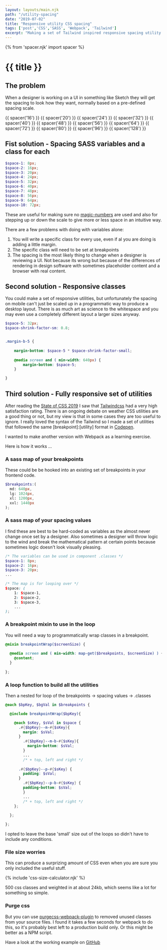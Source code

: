 ```yaml
---
layout: layouts/main.njk
path: "/utility-spacing"
date: "2019-07-02"
title: "Responsive utility CSS spacing"
tags: ['post','CSS','SASS', 'Webpack', 'Tailwind']
excerpt: "Making a set of Tailwind inspired responsive spacing utility classes with SASS"
---
```


{% from 'spacer.njk' import spacer %}

# {{ title }}

## The problem
When a designer is working on a UI in something like Sketch they will get the spacing to look how they want, normally based on a pre-defined spacing scale.

<div class="side-scroller">
<div class="side-scroller-child">
    {{ spacer('16') }}
    {{ spacer('20') }}
    {{ spacer('24') }}
    {{ spacer('32') }}
    {{ spacer('40') }}
    {{ spacer('48') }}
    {{ spacer('56') }}
    {{ spacer('64') }}
    {{ spacer('72') }}
    {{ spacer('80') }}
    {{ spacer('96') }}
    {{ spacer('128') }}
</div>
</div>

## Fist solution - Spacing SASS variables and a class for each

```SCSS
$space-1: 8px;
$space-2: 16px;
$space-3: 20px;
$space-4: 24px;
$space-5: 32px;
$space-6: 40px;
$space-7: 48px;
$space-8: 56px;
$space-9: 64px;
$space-10: 72px;
```
These are useful for making sure no [magic-numbers](https://css-tricks.com/magic-numbers-in-css/) are used and also for stepping up or down the scale to give more or less space in an intuitive way.

There are a few problems with doing with variables alone:
1. You will write a specific class for  every use, even if al you are doing is adding a little margin.
2. The specific class will need to be set at breakpoints
3. The spacing is the most likely thing to change when a designer is reviewing a UI. Not because its wrong but because of the differences of rendering in design software with sometimes placeholder content and a browser with real content.

## Second solution - Responsive classes
You could make a set of responsive utilities, but unfortunately the spacing on mobile can't just be scaled up in a programmatic way to produce a desktop layout. There is as much art as science to the whitespace and you may even use a completely different layout a larger sizes anyway.

```SCSS
$space-5: 32px;
$space-shrink-factor-sm: 0.8;


.margin-b-5 {
    
    margin-bottom: $space-5 * $space-shrink-factor-small;
    
    @media screen and ( min-width: 640px) {
        margin-bottom: $space-5;
    }

}

```

## Third solution - Fully responsive set of utilities
After reading the [State of CSS 2019](https://2019.stateofcss.com/) I saw that [Tailwindcss](https://tailwindcss.com/) had a very high satisfaction rating. There is an ongoing debate on weather CSS utilities are a good thing or not, but my view is that in some cases they are too useful to ignore. I really loved the syntax of the Tailwind so I made a set of utilities that followed the same [breakpoint]:[utility] format in [Codepen](https://codepen.io/jqim/pen/ydLpVB). 

I wanted to make another version with Webpack as a learning exercise.

Here is how it works ...

### A sass map of your breakpoints
These could be be hooked into an existing set of breakpoints in your frontend code.

```SCSS
$breakpoints:(
  md: 640px,
  lg: 1024px,
  xl: 1200px,
  xxl: 1440px
);
```

### A sass map of your spacing values
I find these are best to be hard-coded as variables as the almost never change once set by a designer. Also sometimes a designer will throw logic to the wind and break the mathematical pattern at certain points because sometimes logic doesn't look visually pleasing.

```SCSS
/* The variables can be used in component .classes */
$space-1: 8px;
$space-2: 16px;
$space-3: 20px;
...

/* The map is for looping over */
$space: (
    1: $space-1,
    2: $space-2,
    3: $space-3,
    ...
);
```
### A breakpoint mixin to use in the loop
You will need a way to programmatically wrap classes in a breakpoint.

```SCSS
@mixin breakpointWrap($screenSize) {
  
  @media screen and ( min-width: map-get($breakpoints, $screenSize) ) {
    @content;
  }
  
};
```

### A loop function to build all the utilities
Then a nested for loop of the breakpoints -> spacing values -> .classes

```SCSS
@each $bpKey, $bgVal in $breakpoints {

  @include breakpointWrap($bpKey){

    @each $sKey, $sVal in $space {
      .#{$bpKey}--m-#{$sKey}{
        margin: $sVal;
      }
        .#{$bpKey}--m-b-#{$sKey}{
          margin-bottom: $sVal;
        }
        ...
        /* + top, left and right */
      
      .#{$bpKey}--p-#{$sKey} {
        padding: $sVal;
      }
        .#{$bpKey}--p-b-#{$sKey} {
        padding-bottom: $sVal;
        }
        ...  
        /* + top, left and right */
    };
    
  };

};
```
I opted to leave the base 'small' size out of the loops so didn't have to include any conditions.


### File size worries

This can produce a surprizing amount of CSS even when you are sure you only included the useful stuff.

{% include 'css-size-calculator.njk' %}

500 css classes and weighted in at about 24kb, which seems like a lot for something so simple.


### Purge css
But you can use [purgecss-webpack-plugin](https://github.com/FullHuman/purgecss-webpack-plugin) to removed unused classes from your source files. I found it takes a few seconds for webpack to do this, so it's probably best left to a production build only. Or this might be better as a NPM script.

Have a look at the working example on [GitHub](https://github.com/jimmaclean/utility-spacing)